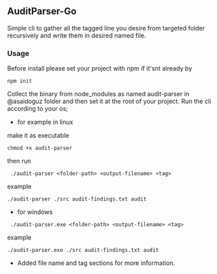 ## AuditParser-Go

Simple cli to gather all the tagged line you desire from targeted folder recursively and write them in desired named file. 

### Usage 
Before install please set your project with npm if it'snt already by 

```
npm init
```
Collect the binary from node_modules as named audit-parser in @asaidoguz folder  and then set it at the root of your project.
Run the cli according to your os;

- for example in linux 

make it as executable 
```
chmod +x audit-parser

```
then run 
```
 ./audit-parser <folder-path> <output-filename> <tag>
```
example 
```
./audit-parser ./src audit-findings.txt audit
```

- for windows 

```
 ./audit-parser.exe <folder-path> <output-filename> <tag>
```

example 

```
./audit-parser.exe ./src audit-findings.txt audit
```

- Added file name and tag sections for more information. 

